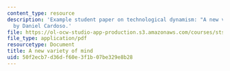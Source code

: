 ```yaml
---
content_type: resource
description: 'Example student paper on technological dynamism: "A new variety of mind,"
  by Daniel Cardoso.'
file: https://ol-ocw-studio-app-production.s3.amazonaws.com/courses/sts-464-technology-and-the-literary-imagination-spring-2008/50f2ecb7d36df60e3f1b07be329e8b28_dcardoso_wk5.pdf
file_type: application/pdf
resourcetype: Document
title: A new variety of mind
uid: 50f2ecb7-d36d-f60e-3f1b-07be329e8b28
---
```

